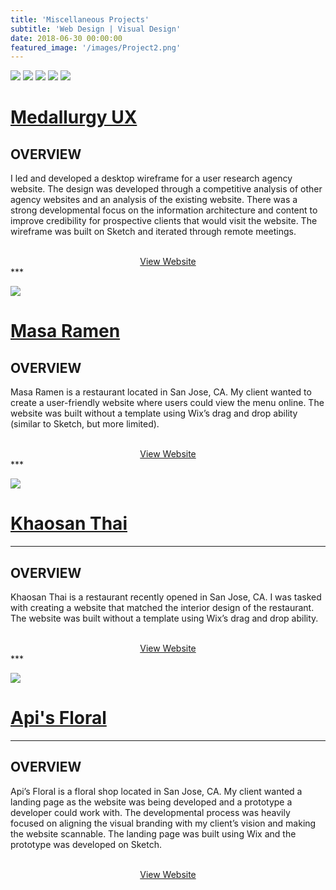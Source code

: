 ```yaml
---
title: 'Miscellaneous Projects'
subtitle: 'Web Design | Visual Design'
date: 2018-06-30 00:00:00
featured_image: '/images/Project2.png'
---
```


<div class="gallery" data-columns="1">
	<img src="/images/Medallurgy1.jpg">
	<img src="/images/Medallurgy2.jpg">
	<img src="/images/Medallurgy3.jpg">
	<img src="/images/Medallurgy4.jpg">
	<img src="/images/Medallurgy5.jpg">
</div>


# [Medallurgy UX](http://medallurgy.com/) 

 
## OVERVIEW


I led and developed a desktop wireframe for a user research agency website. The design was developed through a competitive analysis of other agency websites and an analysis of the existing website. There was a strong developmental focus on the information architecture and content to improve credibility for prospective clients that would visit the website. The wireframe was built on Sketch and iterated through remote meetings.  

<br />
<div style="text-align:center;">
    <a href="http://medallurgy.com" class="button button--large">View Website</a>
</div>
***


![](/images/Masa1.png)

# [Masa Ramen](https://www.masanoodlebar.com/)


## OVERVIEW


Masa Ramen is a restaurant located in San Jose, CA. My client wanted to create a user-friendly website where users could view the menu online. The website was built without a template using Wix’s drag and drop ability (similar to Sketch, but more limited). 

<br />
<div style="text-align:center;">
    <a href="https://www.masanoodlebar.com/" class="button button--large">View Website</a>
</div>
***


![](/images/Khao1.png)

# [Khaosan Thai](https://www.khaosanthaisj.com/)
----

## OVERVIEW


Khaosan Thai is a restaurant recently opened in San Jose, CA. I was tasked with creating a website that matched the interior design of the restaurant. The website was built without a template using Wix’s drag and drop ability. 

<br />
<div style="text-align:center;">
    <a href="https://www.khaosanthaisj.com/" class="button button--large">View Website</a>
</div>
***

![](/images/Api1.png)

# [Api's Floral](https://www.apisfloral.com/)
----

## OVERVIEW


Api’s Floral is a floral shop located in San Jose, CA. My client wanted a landing page as the website was being developed and a prototype a developer could work with. The developmental process was heavily focused on aligning the visual branding with my client’s vision and making the website scannable. The landing page was built using Wix and the prototype was developed on Sketch. 

<br />  
<div style="text-align:center;">
    <a href="https://www.apisfloral.com/" class="button button--large">View Website</a>
</div>

